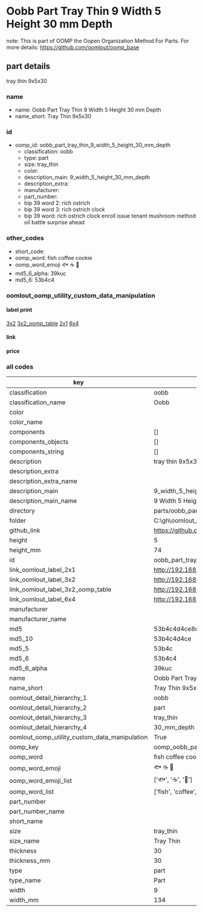 # Oobb Part Tray Thin 9 Width 5 Height 30 mm Depth  

note: This is part of OOMP the Oopen Organization Method For Parts. For more details: https://github.com/oomlout/oomp_base

##  part details
  



tray thin 9x5x30



### name
* name: Oobb Part Tray Thin 9 Width 5 Height 30 mm Depth
* name_short: Tray Thin 9x5x30 
### id
* oomp_id: oobb_part_tray_thin_9_width_5_height_30_mm_depth
  * classification: oobb
  * type: part
  * size: tray_thin
  * color: 
  * description_main: 9_width_5_height_30_mm_depth
  * description_extra: 
  * manufacturer: 
  * part_number: 
  * bip 39 word 2: rich ostrich
  * bip 39 word 3: rich ostrich clock
  * bip 39 word: rich ostrich clock enroll issue tenant mushroom method oil battle surprise ahead

### other_codes
* short_code: 
* oomp_word: fish coffee cookie
* oomp_word_emoji :fish: :coffee: :cookie:
* md5_6_alpha: 39kuc
* md5_6: 53b4c4






### oomlout_oomp_utility_custom_data_manipulation
#### label print
[3x2](http://192.168.1.245:1112/?label=oomp%2039kuc)
[3x2_oomp_table](http://192.168.1.108:1112/?label=oomp%2039kuc)
[2x1](http://192.168.1.242:1112/?label=oomp%2039kuc)
[6x4](http://192.168.1.55:1112/?label=oomp%2039kuc)    

#### link

                              

#### price







### all codes 
| key | value |  
| --- | --- |  
| classification | oobb |  
| classification_name | Oobb |  
| color |  |  
| color_name |  |  
| components | [] |  
| components_objects | [] |  
| components_string | [] |  
| description | tray thin 9x5x30 |  
| description_extra |  |  
| description_extra_name |  |  
| description_main | 9_width_5_height_30_mm_depth |  
| description_main_name | 9 Width 5 Height 30 mm Depth |  
| directory | parts/oobb_part_tray_thin_9_width_5_height_30_mm_depth |  
| folder | C:\gh\oomlout_oobb_version_4_generated_parts\parts\oobb_part_tray_thin_9_width_5_height_30_mm_depth |  
| github_link | https://github.com/oomlout/oomlout_oomp_part_src/tree/main/parts/oobb_part_tray_thin_9_width_5_height_30_mm_depth |  
| height | 5 |  
| height_mm | 74 |  
| id | oobb_part_tray_thin_9_width_5_height_30_mm_depth |  
| link_oomlout_label_2x1 | http://192.168.1.242:1112/?label=oomp%2039kuc |  
| link_oomlout_label_3x2 | http://192.168.1.245:1112/?label=oomp%2039kuc |  
| link_oomlout_label_3x2_oomp_table | http://192.168.1.108:1112/?label=oomp%2039kuc |  
| link_oomlout_label_6x4 | http://192.168.1.55:1112/?label=oomp%2039kuc |  
| manufacturer |  |  
| manufacturer_name |  |  
| md5 | 53b4c4d4ce8c323b7c3b54b256e73dca |  
| md5_10 | 53b4c4d4ce |  
| md5_5 | 53b4c |  
| md5_6 | 53b4c4 |  
| md5_6_alpha | 39kuc |  
| name | Oobb Part Tray Thin 9 Width 5 Height 30 mm Depth |  
| name_short | Tray Thin 9x5x30  |  
| oomlout_detail_hierarchy_1 | oobb |  
| oomlout_detail_hierarchy_2 | part |  
| oomlout_detail_hierarchy_3 | tray_thin |  
| oomlout_detail_hierarchy_4 | 30_mm_depth |  
| oomlout_oomp_utility_custom_data_manipulation | True |  
| oomp_key | oomp_oobb_part_tray_thin_9_width_5_height_30_mm_depth |  
| oomp_word | fish coffee cookie |  
| oomp_word_emoji | :fish: :coffee: :cookie: |  
| oomp_word_emoji_list | [':fish:', ':coffee:', ':cookie:'] |  
| oomp_word_list | ['fish', 'coffee', 'cookie'] |  
| part_number |  |  
| part_number_name |  |  
| short_name |  |  
| size | tray_thin |  
| size_name | Tray Thin |  
| thickness | 30 |  
| thickness_mm | 30 |  
| type | part |  
| type_name | Part |  
| width | 9 |  
| width_mm | 134 |  

